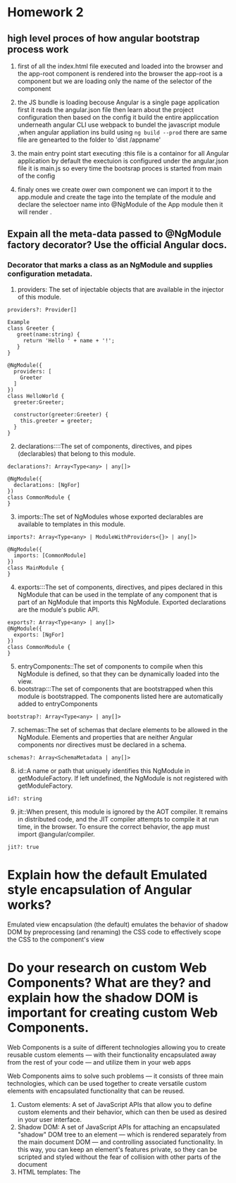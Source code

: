 # Homework 2

## high level proces of how angular bootstrap process work

1. first of all the index.html file executed and loaded into the browser and the app-root component is rendered into the browser the app-root is a component but we are loading only the name of the selector of the component
2. the JS bundle is loading becouse Angular is a single page application first it reads the angular.json file then learn about the project configuration then based on the config it build the entire appliccation underneath angular CLI use webpack to bundel the javascript module ,when angular appliation ins build using `ng build --prod` there are same file are genearted to the folder to 'dist /appname'
3. the main entry point start executing :this file is a containor for all Angular application by default the exectuion is configured under the angular.json file it is main.js so every time the bootsrap proces is started from main of the config  
   
4. finaly ones we create ower own component we can import it to the app.module and create the tage into the template of the module and declare the selectoer name into @NgModule of the App module then it will render .

## Expain all the meta-data passed to @NgModule factory decorator? Use the official Angular docs.

### Decorator that marks a class as an NgModule and supplies configuration metadata.

1. providers: The set of injectable objects that are available in the injector of this module.

```
providers?: Provider[]

Example
class Greeter {
   greet(name:string) {
     return 'Hello ' + name + '!';
   }
}

@NgModule({
  providers: [
    Greeter
  ]
})
class HelloWorld {
  greeter:Greeter;

  constructor(greeter:Greeter) {
    this.greeter = greeter;
  }
}

```

2. declarations::::The set of components, directives, and pipes (declarables) that belong to this module.
```
declarations?: Array<Type<any> | any[]>

@NgModule({
  declarations: [NgFor]
})
class CommonModule {
}
```
3. imports::The set of NgModules whose exported declarables are available to templates in this module.
```
imports?: Array<Type<any> | ModuleWithProviders<{}> | any[]>

@NgModule({
  imports: [CommonModule]
})
class MainModule {
}
```

4. exports:::The set of components, directives, and pipes declared in this NgModule that can be used in the template of any component that is part of an NgModule that imports this NgModule. Exported declarations are the module's public API.
```
exports?: Array<Type<any> | any[]>
@NgModule({
  exports: [NgFor]
})
class CommonModule {
}
```
5. entryComponents::The set of components to compile when this NgModule is defined, so that they can be dynamically loaded into the view.
6. bootstrap:::The set of components that are bootstrapped when this module is bootstrapped. The components listed here are automatically added to entryComponents
```
bootstrap?: Array<Type<any> | any[]>
```
7. schemas::The set of schemas that declare elements to be allowed in the NgModule. Elements and properties that are neither Angular components nor directives must be declared in a schema.
```
schemas?: Array<SchemaMetadata | any[]>
```
8. id::A name or path that uniquely identifies this NgModule in getModuleFactory. If left undefined, the NgModule is not registered with getModuleFactory.
```
id?: string
```
9. jit::When present, this module is ignored by the AOT compiler. It remains in distributed code, and the JIT compiler attempts to compile it at run time, in the browser. To ensure the correct behavior, the app must import @angular/compiler.
```
jit?: true
```

# Explain how the default Emulated style encapsulation of Angular works?
Emulated view encapsulation (the default) emulates the behavior of shadow DOM by preprocessing (and renaming) the CSS code to effectively scope the CSS to the component's view

# Do your research on custom Web Components? What are they? and explain how the shadow DOM is important for creating custom Web Components.

Web Components is a suite of different technologies allowing you to create reusable custom elements — with their functionality encapsulated away from the rest of your code — and utilize them in your web apps

Web Components aims to solve such problems — it consists of three main technologies, which can be used together to create versatile custom elements with encapsulated functionality that can be reused.
1. Custom elements: A set of JavaScript APIs that allow you to define custom elements and their behavior, which can then be used as desired in your user interface.
2. Shadow DOM: A set of JavaScript APIs for attaching an encapsulated "shadow" DOM tree to an element — which is rendered separately from the main document DOM — and controlling associated functionality. In this way, you can keep an element's features private, so they can be scripted and styled without the fear of collision with other parts of the document
3. HTML templates: The <template> and <slot> elements enable you to write markup templates that are not displayed in the rendered page. These can then be reused multiple times as the basis of a custom element's structure

###  The basic approach for implementing a web component
1. Create a class in which you specify your web component functionality
2. Register your new custom element using the CustomElementRegistry.define() method, passing it the element name to be defined, the class or function in which its functionality is specified, and optionally, what element it inherits from 
3. If required, attach a shadow DOM to the custom element using Element.attachShadow() method. Add child elements, event listeners, etc., to the shadow DOM using regular DOM methods.
4. If required, define an HTML template using <template> and <slot>. Again use regular DOM methods to clone the template and attach it to your shadow DOM.
5. Use your custom element wherever you like on your page, just like you would any regular HTML element.


